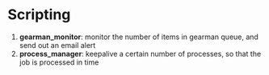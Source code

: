 # Scripting

1. <b>gearman_monitor</b>: monitor the number of items in gearman queue, and send out an email alert
2. <b>process_manager</b>: keepalive a certain number of processes, so that the job is processed in time
